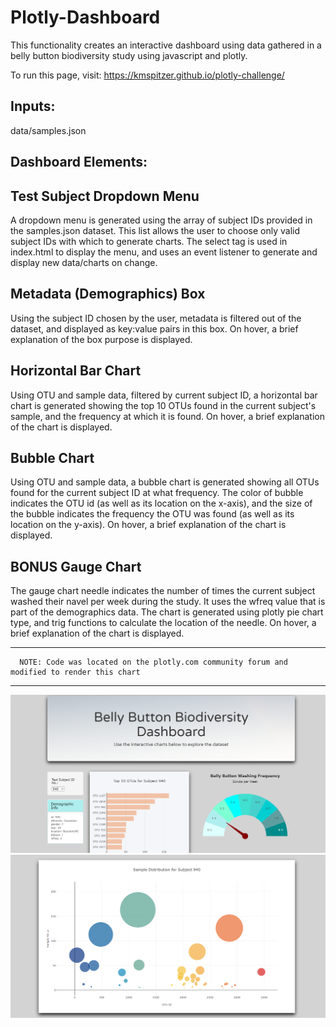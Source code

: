 # Plotly-Dashboard

   
   This functionality creates an interactive dashboard using data gathered in a belly button biodiversity study using javascript and plotly.
   
   
   To run this page, visit: https://kmspitzer.github.io/plotly-challenge/
   
   
   Inputs:
   -------  
   data/samples.json


   
   Dashboard Elements:
   -----------------------
    
   Test Subject Dropdown Menu
   --------------------------
   
   A dropdown menu is generated using the array of subject IDs provided in the samples.json dataset.  This list allows the
   user to choose only valid subject IDs with which to generate charts.  The select tag is used in index.html to display
   the menu, and uses an event listener to generate and display new data/charts on change.
          
   
   Metadata (Demographics) Box
   ---------------------------
   
   Using the subject ID chosen by the user, metadata is filtered out of the dataset, and displayed as key:value pairs in
   this box.  On hover, a brief explanation of the box purpose is displayed.
   
   
   Horizontal Bar Chart
   --------------------
   
   Using OTU and sample data, filtered by current subject ID, a horizontal bar chart is generated showing the top 10 OTUs
   found in the current subject's sample, and the frequency at which it is found.  On hover, a brief explanation of the
   chart is displayed.
   
   
   Bubble Chart
   ------------
   
   Using OTU and sample data, a bubble chart is generated showing all OTUs found for the current subject ID at what frequency. 
   The color of bubble indicates the OTU id (as well as its location on the x-axis), and the size of the bubble indicates the
   frequency the OTU was found (as well as its location on the y-axis).  On hover, a brief explanation of the
   chart is displayed.


   BONUS Gauge Chart
   -----------------
   
   The gauge chart needle indicates the number of times the current subject washed their navel per week during the study.  It
   uses the wfreq value that is part of the demographics data.  The chart is generated using plotly pie chart type, and trig
   functions to calculate the location of the needle.  On hover, a brief explanation of the chart is displayed.
   *********
	  NOTE: Code was located on the plotly.com community forum and
    modified to render this chart
   *********
   
   ![image](/images/dashboardss1.png)
   ![image](/images/dashboardss2.png)
   
   
   
   
